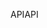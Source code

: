 <span data-ttu-id="17778-101">API</span><span class="sxs-lookup"><span data-stu-id="17778-101">API</span></span>
